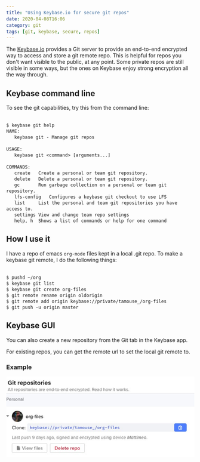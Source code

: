 ```yaml
---
title: "Using Keybase.io for secure git repos"
date: 2020-04-08T16:06
category: git 
tags: [git, keybase, secure, repos]
---
```


The [Keybase.io](https://keybase.io) provides a Git server to provide an end-to-end encrypted way to access and store a git remote repo. This is helpful for repos you don't want visible to the public, at any point. Some private repos are still visible in some ways, but the ones on Keybase enjoy strong encryption all the way through.

## Keybase command line ##

To see the git capabilities, try this from the command line:

``` shell

$ keybase git help
NAME:
   keybase git - Manage git repos

USAGE:
   keybase git <command> [arguments...]

COMMANDS:
   create	Create a personal or team git repository.
   delete	Delete a personal or team git repository.
   gc		Run garbage collection on a personal or team git repository.
   lfs-config	Configures a keybase git checkout to use LFS
   list		List the personal and team git repositories you have access to.
   settings	View and change team repo settings
   help, h	Shows a list of commands or help for one command

```

## How I use it ##

I have a repo of emacs `org-mode` files kept in a local .git repo. To make a keybase git remote, I do the following things:

``` shell

$ pushd ~/org
$ keybase git list
$ keybase git create org-files
$ git remote rename origin oldorigin
$ git remote add origin keybase://private/tamouse_/org-files
$ git push -u origin master

```

## Keybase GUI ##

You can also create a new repository from the Git tab in the Keybase app.

For existing repos, you can get the remote url to set the local git remote to.

### Example ###

![Keybase App Git Tab](../../../images/keybase-git-gui.jpg)




